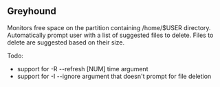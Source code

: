 ## Greyhound

Monitors free space on the partition containing /home/\$USER directory. Automatically prompt user with a list of suggested files to delete. Files to delete are suggested based on their size.

Todo:
 - support for -R --refresh [NUM] time argument
 - support for -I --ignore argument that doesn't prompt for file deletion
